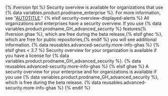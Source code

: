 {% ifversion fpt %}
Security overview is available for organizations that use {% data variables.product.prodname_enterprise %}. For more information, see "[AUTOTITLE](/get-started/learning-about-github/githubs-products)."
{% elsif security-overview-displayed-alerts %}
All organizations and enterprises have a security overview. If you use {% data variables.product.prodname_GH_advanced_security %} features{% ifversion ghae %}, which are free during the beta release,{% elsif ghec %}, which are free for public repositories,{% endif %} you will see additional information. {% data reusables.advanced-security.more-info-ghas %}
{% elsif ghes < 3.7 %}
Security overview for your organization is available if you have a license for {% data variables.product.prodname_GH_advanced_security %}. {% data reusables.advanced-security.more-info-ghas %}
{% elsif ghae %}
A security overview for your enterprise and for organizations is available if you use {% data variables.product.prodname_GH_advanced_security %}, which is free during the beta release. {% data reusables.advanced-security.more-info-ghas %}
{% endif %}
